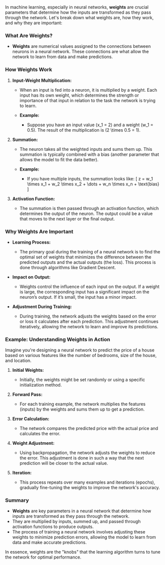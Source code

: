 In machine learning, especially in neural networks, **weights** are crucial parameters that determine how the inputs are transformed as they pass through the network. Let's break down what weights are, how they work, and why they are important:

### What Are Weights?

- **Weights** are numerical values assigned to the connections between neurons in a neural network. These connections are what allow the network to learn from data and make predictions.

### How Weights Work

1. **Input-Weight Multiplication:**
   - When an input is fed into a neuron, it is multiplied by a weight. Each input has its own weight, which determines the strength or importance of that input in relation to the task the network is trying to learn.
   
   - **Example:**
     - Suppose you have an input value \(x_1 = 2\) and a weight \(w_1 = 0.5\). The result of the multiplication is \(2 \times 0.5 = 1\).

2. **Summation:**
   - The neuron takes all the weighted inputs and sums them up. This summation is typically combined with a bias (another parameter that allows the model to fit the data better).

   - **Example:**
     - If you have multiple inputs, the summation looks like:
       \[
       z = w_1 \times x_1 + w_2 \times x_2 + \dots + w_n \times x_n + \text{bias}
       \]

3. **Activation Function:**
   - The summation is then passed through an activation function, which determines the output of the neuron. The output could be a value that moves to the next layer or the final output.

### Why Weights Are Important

- **Learning Process:**
  - The primary goal during the training of a neural network is to find the optimal set of weights that minimizes the difference between the predicted outputs and the actual outputs (the loss). This process is done through algorithms like Gradient Descent.

- **Impact on Output:**
  - Weights control the influence of each input on the output. If a weight is large, the corresponding input has a significant impact on the neuron’s output. If it’s small, the input has a minor impact.

- **Adjustment During Training:**
  - During training, the network adjusts the weights based on the error or loss it calculates after each prediction. This adjustment continues iteratively, allowing the network to learn and improve its predictions.

### Example: Understanding Weights in Action

Imagine you're designing a neural network to predict the price of a house based on various features like the number of bedrooms, size of the house, and location.

1. **Initial Weights:**
   - Initially, the weights might be set randomly or using a specific initialization method.

2. **Forward Pass:**
   - For each training example, the network multiplies the features (inputs) by the weights and sums them up to get a prediction.

3. **Error Calculation:**
   - The network compares the predicted price with the actual price and calculates the error.

4. **Weight Adjustment:**
   - Using backpropagation, the network adjusts the weights to reduce the error. This adjustment is done in such a way that the next prediction will be closer to the actual value.

5. **Iteration:**
   - This process repeats over many examples and iterations (epochs), gradually fine-tuning the weights to improve the network's accuracy.

### Summary
- **Weights** are key parameters in a neural network that determine how inputs are transformed as they pass through the network.
- They are multiplied by inputs, summed up, and passed through activation functions to produce outputs.
- The process of training a neural network involves adjusting these weights to minimize prediction errors, allowing the model to learn from data and make accurate predictions.

In essence, weights are the "knobs" that the learning algorithm turns to tune the network for optimal performance.